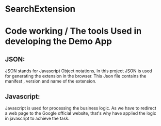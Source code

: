 # SearchExtension


Code working / The tools Used in developing the Demo App
==========================================

JSON:
--------
JSON stands for Javascript Object notations, In this project JSON is used for generating the extension in the browser.
This Json file contains the manifest , version and name of the extension.

Javascript:
------------
Javascript is used for processing the business logic. As we have to redirect a web page to the Google official website, that's why have applied the logic in javascript to achieve the task.


